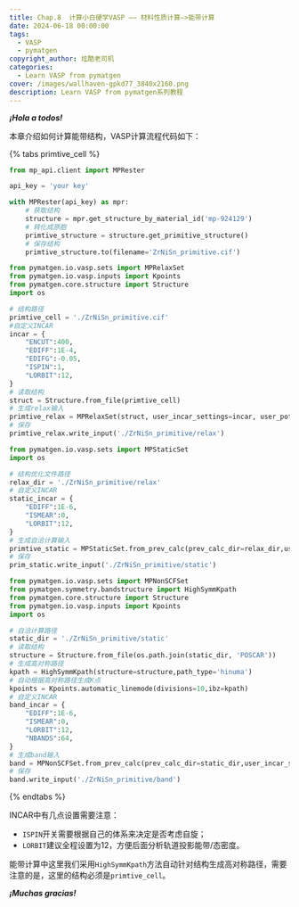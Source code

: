 ```yaml
---
title: Chap.8  计算小白硬学VASP —— 材料性质计算—>能带计算
date: 2024-06-18 00:00:00
tags:
  - VASP
  - pymatgen
copyright_author: 炫酷老司机
categories:
  - Learn VASP from pymatgen
cover: /images/wallhaven-gpkd77_3840x2160.png
description: Learn VASP from pymatgen系列教程
---
```



***¡Hola a todos!***

本章介绍如何计算能带结构，VASP计算流程代码如下：

{% tabs primtive_cell %}

<!-- tab 下载结构 -->

```python
from mp_api.client import MPRester

api_key = 'your key'

with MPRester(api_key) as mpr:
    # 获取结构
    structure = mpr.get_structure_by_material_id('mp-924129')
    # 转化成原胞
    primtive_structure = structure.get_primitive_structure()
    # 保存结构
    primtive_structure.to(filename='ZrNiSn_primitive.cif')
```

<!-- endtab -->

<!-- tab 结构优化 -->

```python
from pymatgen.io.vasp.sets import MPRelaxSet
from pymatgen.io.vasp.inputs import Kpoints
from pymatgen.core.structure import Structure
import os

# 结构路径
primtive_cell = './ZrNiSn_primitive.cif'
#自定义INCAR
incar = {
    "ENCUT":400,
    "EDIFF":1E-4,
    "EDIFG":-0.05,
    "ISPIN":1,
    "LORBIT":12, 
}
# 读取结构
struct = Structure.from_file(primtive_cell)
# 生成relax输入
primtive_relax = MPRelaxSet(struct, user_incar_settings=incar, user_potcar_functional='PBE_54')
# 保存
primtive_relax.write_input('./ZrNiSn_primitive/relax')
```

<!-- endtab -->

<!-- tab 自洽计算 -->

```python
from pymatgen.io.vasp.sets import MPStaticSet
import os

# 结构优化文件路径
relax_dir = './ZrNiSn_primitive/relax'
# 自定义INCAR
static_incar = {
    "EDIFF":1E-6,
    "ISMEAR":0,
    "LORBIT":12,
}
# 生成自洽计算输入
primtive_static = MPStaticSet.from_prev_calc(prev_calc_dir=relax_dir,user_incar_settings=static_incar, user_potcar_functional='PBE_54')
# 保存
prim_static.write_input('./ZrNiSn_primitive/static')
```

<!-- endtab -->

<!-- tab 能带计算 -->

```python
from pymatgen.io.vasp.sets import MPNonSCFSet
from pymatgen.symmetry.bandstructure import HighSymmKpath
from pymatgen.core.structure import Structure
from pymatgen.io.vasp.inputs import Kpoints
import os

# 自洽计算路径
static_dir = './ZrNiSn_primitive/static'
# 读取结构
structure = Structure.from_file(os.path.join(static_dir, 'POSCAR'))
# 生成高对称路径
kpath = HighSymmKpath(structure=structure,path_type='hinuma')
# 自动根据高对称路径生成K点
kpoints = Kpoints.automatic_linemode(divisions=10,ibz=kpath)
# 自定义INCAR
band_incar = {
    "EDIFF":1E-6,
    "ISMEAR":0,
    "LORBIT":12,
    "NBANDS":64,
}
# 生成band输入
band = MPNonSCFSet.from_prev_calc(prev_calc_dir=static_dir,user_incar_settings=band_incar,user_kpoints_settings=kpoints,user_potcar_functional='PBE_54')
# 保存
band.write_input('./ZrNiSn_primitive/band')
```

<!-- endtab -->

{% endtabs %}

INCAR中有几点设置需要注意：

- `ISPIN`开关需要根据自己的体系来决定是否考虑自旋；
- `LORBIT`建议全程设置为12，方便后面分析轨道投影能带/态密度。

能带计算中这里我们采用`HighSymmKpath`方法自动针对结构生成高对称路径，需要注意的是，这里的结构必须是`primtive_cell`。

***¡Muchas gracias!***
